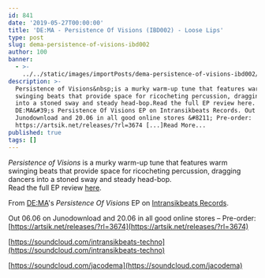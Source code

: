 ```yaml
---
id: 841
date: '2019-05-27T00:00:00'
title: 'DE:MA - Persistence Of Visions (IBD002) - Loose Lips'
type: post
slug: dema-persistence-of-visions-ibd002
author: 100
banner:
  - >-
    ../../static/images/importPosts/dema-persistence-of-visions-ibd002/image841.jpeg
description: >-
  Persistence of Visions&nbsp;is a murky warm-up tune that features warm
  swinging beats that provide space for ricocheting percussion, dragging dancers
  into a stoned sway and steady head-bop.Read the full EP review here. From
  DE:MA&#39;s Persistence Of Visions EP on Intransikbeats Records. Out 06.06 on
  Junodownload and 20.06 in all good online stores &#8211; Pre-order:
  https://artsik.net/releases/?rl=3674 [...]Read More...
published: true
tags: []
---
```

_Persistence of Visions_ is a murky warm-up tune that features warm swinging beats that provide space for ricocheting percussion, dragging dancers into a stoned sway and steady head-bop.  
Read the full EP review [here](http://loose-lips.co.uk/blog/dema-persistence-of-visions-ep-ibd002).

From [DE:MA](http://artsik.net/artists/dema)'s _Persistence Of Visions_ EP on [Intransikbeats Records](http://artsik.net).

Out 06.06 on Junodownload and 20.06 in all good online stores – Pre-order: [](https://artsik.net/releases/?rl=3674)[https://artsik.net/releases/?rl=3674](https://artsik.net/releases/?rl=3674)

[](https://soundcloud.com/intransikbeats-techno)[https://soundcloud.com/intransikbeats-techno](https://soundcloud.com/intransikbeats-techno)

[](https://soundcloud.com/jacodema)[https://soundcloud.com/jacodema](https://soundcloud.com/jacodema)